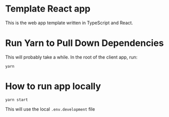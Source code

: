 # Template React app

This is the web app template written in TypeScript and React.

# Run Yarn to Pull Down Dependencies

This will probably take a while. In the root of the client app, run:

```
yarn
```

# How to run app locally

`yarn start`

This will use the local `.env.development` file
